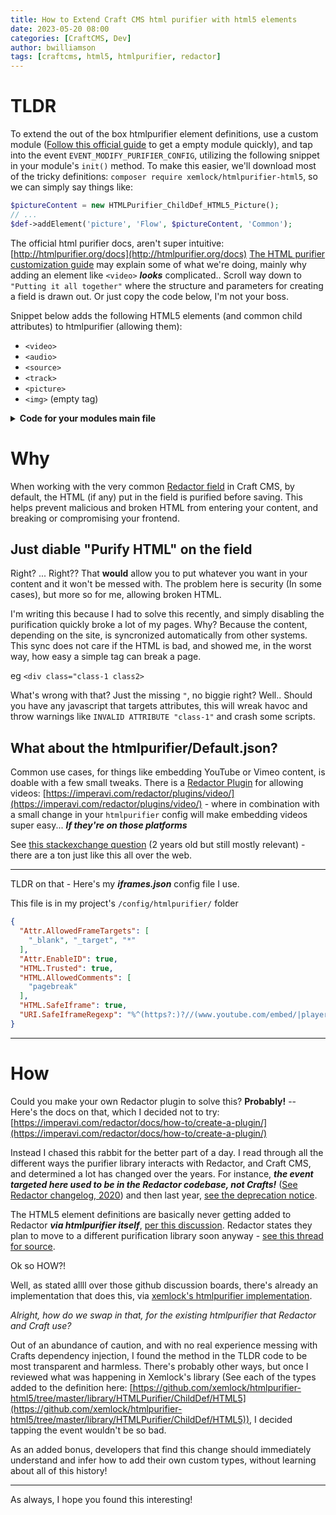 ```yaml
---
title: How to Extend Craft CMS html purifier with html5 elements
date: 2023-05-20 08:00
categories: [CraftCMS, Dev]
author: bwilliamson
tags: [craftcms, html5, htmlpurifier, redactor]
---
```


# TLDR

To extend the out of the box htmlpurifier element definitions, use a custom module ([Follow this official guide](https://craftcms.com/docs/4.x/extend/module-guide.html) to get a empty module quickly), and tap into the event `EVENT_MODIFY_PURIFIER_CONFIG`, utilizing the following snippet in your module's `init()` method.
To make this easier, we'll download most of the tricky definitions: `composer require xemlock/htmlpurifier-html5`, so we can simply say things like:
``` php
$pictureContent = new HTMLPurifier_ChildDef_HTML5_Picture();
// ...
$def->addElement('picture', 'Flow', $pictureContent, 'Common');
```

The official html purifier docs, aren't super intuitive: [http://htmlpurifier.org/docs](http://htmlpurifier.org/docs)
[The HTML purifier customization guide](http://htmlpurifier.org/docs/enduser-customize.html) may explain some of what we're doing, mainly why adding an element like `<video>` ***looks*** complicated.. Scroll way down to `"Putting it all together"` where the structure and parameters for creating a field is drawn out. Or just copy the code below, I'm not your boss.

Snippet below adds the following HTML5 elements (and common child attributes) to htmlpurifier (allowing them):
- `<video>`
- `<audio>`
- `<source>`
- `<track>`
- `<picture>`
- `<img>` (empty tag)

<details markdown="1">
  <summary><strong>Code for your modules main file </strong></summary>

### ***Note***:
Compare this to the boilerplate produced by `craft make module`, the `attachEventHandlers()` is basically all that's changed here

```php
namespace modules\YOURMODULE;

use Craft;
use HTMLPurifier_ChildDef_HTML5_Media;
use HTMLPurifier_ChildDef_HTML5_Picture;
use yii\base\Module as BaseModule;
use craft\redactor\Field;
use craft\htmlfield\events\ModifyPurifierConfigEvent;
use yii\base\Event;

/**
 * purifier-config module
 *
 * @method static Module getInstance()
 */
class Module extends BaseModule
{
    public function init(): void
    {
        Craft::setAlias('@modules/purifiermodule', __DIR__);

        // Set the controllerNamespace based on whether this is a console or web request
        if (Craft::$app->request->isConsoleRequest) {
            $this->controllerNamespace = 'modules\\purifiermodule\\console\\controllers';
        } else {
            $this->controllerNamespace = 'modules\\purifiermodule\\controllers';
        }

        parent::init();

        // Defer most setup tasks until Craft is fully initialized
        Craft::$app->onInit(function() {
            $this->attachEventHandlers();
        });
    }

    private function attachEventHandlers(): void
    {
		Event::on(
		Field::class, // When the craft\redactor\Field class sends the following event
		Field::EVENT_MODIFY_PURIFIER_CONFIG,
			 static function(ModifyPurifierConfigEvent $event) {
				 if( $def = $event->config->getHTMLDefinition(true) ) {
        // xemlock/htmlpurifier-html5 library used to assist extending the HTML5 definitions
        // modifying config/htmlpurifier/Default.json wont cut it for this
					 $mediaContent = new HTMLPurifier_ChildDef_HTML5_Media();
					 $pictureContent = new HTMLPurifier_ChildDef_HTML5_Picture();
					 // https://html.spec.whatwg.org/dev/media.html#the-video-element
					 foreach (['video', 'audio'] as $element) {
						 $def->addElement($element, 'Flow', $mediaContent, 'Common', [
							 'controls' => 'Bool',
							 'height' => 'Length',
							 'poster' => 'URI',
							 'preload' => 'Enum#auto,metadata,none',
							 'src' => 'URI',
							 'width' => 'Length',
						 ]);
						 $def->addElement($element, 'Inline', $mediaContent, 'Common', [
							 'controls' => 'Bool',
							 'height' => 'Length',
							 'poster' => 'URI',
							 'preload' => 'Enum#auto,metadata,none',
							 'src' => 'URI',
							 'width' => 'Length',
						 ]);
					 }

					 // https://html.spec.whatwg.org/dev/embedded-content.html#the-source-element
					 $def->addElement('source', false, 'Empty', 'Common', [
						 'media' => 'Text',
						 'sizes' => 'Text',
						 'src' => 'URI',
						 'srcset' => 'Text',
						 'type' => 'Text',
					 ]);

					 // https://html.spec.whatwg.org/dev/media.html#the-track-element
					 $def->addElement('track', false, 'Empty', 'Common', [
						 'kind' => 'Enum#captions,chapters,descriptions,metadata,subtitles',
						 'src' => 'URI',
						 'srclang' => 'Text',
						 'label' => 'Text',
						 'default' => 'Bool',
					 ]);

					 // https://html.spec.whatwg.org/dev/embedded-content.html#the-picture-element
					 $def->addElement('picture', 'Flow', $pictureContent, 'Common');
					 $def->addElement('picture', 'Inline', $pictureContent, 'Common');

					 // https://html.spec.whatwg.org/dev/embedded-content.html#the-img-element
					 $img = $def->addBlankElement('img');
					 $img->attr = [
						 'srcset' => 'Text',
						 'sizes' => 'Text',
					 ];
				 }
			 }
		);
    }
}
```
</details>

# Why

When working with the very common [Redactor field](https://plugins.craftcms.com/redactor) in Craft CMS, by default, the HTML (if any) put in the field is purified before saving.
This helps prevent malicious and broken HTML from entering your content, and breaking or compromising your frontend.

## Just diable "Purify HTML" on the field
Right? ... Right??
That **would** allow you to put whatever you want in your content and it won't be messed with. The problem here is security (In some cases), but more so for me, allowing broken HTML.

I'm writing this because I had to solve this recently, and simply disabling the purification quickly broke a lot of my pages. Why? Because the content, depending on the site, is syncronized automatically from other systems. This sync does not care if the HTML is bad, and showed me, in the worst way, how easy a simple tag can break a page.

eg `<div class="class-1 class2>`

What's wrong with that? Just the missing `"`, no biggie right? Well.. Should you have any javascript that targets attributes, this will wreak havoc and throw warnings like `INVALID ATTRIBUTE "class-1"` and crash some scripts.

## What about the htmlpurifier/Default.json?

Common use cases, for things like embedding YouTube or Vimeo content, is doable with a few small tweaks. There is a [Redactor Plugin](https://imperavi.com/redactor/plugins/) for allowing videos: [https://imperavi.com/redactor/plugins/video/](https://imperavi.com/redactor/plugins/video/) - where in combination with a small change in your `htmlpurifier` config will make embedding videos super easy... ***If they're on those platforms***

See [this stackexchange question](https://craftcms.stackexchange.com/questions/20133/html-purifier-config-file) (2 years old but still mostly relevant) - there are a ton just like this all over the web.

---

TLDR on that - Here's my <strong><em>iframes.json</em></strong> config file I use.

This file is in my project's `/config/htmlpurifier/` folder

```json
{
  "Attr.AllowedFrameTargets": [
    "_blank", "_target", "*"
  ],
  "Attr.EnableID": true,
  "HTML.Trusted": true,
  "HTML.AllowedComments": [
    "pagebreak"
  ],
  "HTML.SafeIframe": true,
  "URI.SafeIframeRegexp": "%^(https?:)?//(www.youtube.com/embed/|player.vimeo.com/video/|forms.clickup.com/|app-cdn.clickup.com/forms-embed/)%"
}

```


---


# How


Could you make your own Redactor plugin to solve this?
**Probably!** -- Here's the docs on that, which I decided not to try: [https://imperavi.com/redactor/docs/how-to/create-a-plugin/](https://imperavi.com/redactor/docs/how-to/create-a-plugin/)

Instead I chased this rabbit for the better part of a day. I read through all the different ways the purifier library interacts with Redactor, and Craft CMS, and determined a lot has changed over the years. For instance, ***the event targeted here used to be in the Redactor codebase, not Crafts!*** ([See Redactor changelog, 2020](https://github.com/craftcms/redactor/blob/850e69a8239ea5ef6936af4ef1d1c7d7f1d67f2d/CHANGELOG.md?plain=1#L268)) and then last year, [see the deprecation notice](https://github.com/craftcms/redactor/blame/main/src/events/ModifyPurifierConfigEvent.php).

The HTML5 element definitions are basically never getting added to Redactor ***via htmlpurifier itself***, [per this discussion](https://github.com/ezyang/htmlpurifier/issues/160#issuecomment-735522214). Redactor states they plan to move to a different purification library soon anyway - [see this thread for source](https://github.com/craftcms/redactor/issues/78#issuecomment-1023027396).

Ok so HOW?!

Well, as stated allll over those github discussion boards, there's already an implementation that does this, via [xemlock's htmlpurifier implementation](https://github.com/xemlock/htmlpurifier-html5).

*Alright, how do we swap in that, for the existing htmlpurifier that Redactor and Craft use?*

Out of an abundance of caution, and with no real experience messing with Crafts dependency injection, I found the method in the TLDR code to be most transparent and harmless. There's probably other ways, but once I reviewed what was happening in Xemlock's library (See each of the types added to the definition here: [https://github.com/xemlock/htmlpurifier-html5/tree/master/library/HTMLPurifier/ChildDef/HTML5](https://github.com/xemlock/htmlpurifier-html5/tree/master/library/HTMLPurifier/ChildDef/HTML5)), I decided tapping the event wouldn't be so bad.

As an added bonus, developers that find this change should immediately understand and infer how to add their own custom types, without learning about all of this history!

---

As always, I hope you found this interesting!

